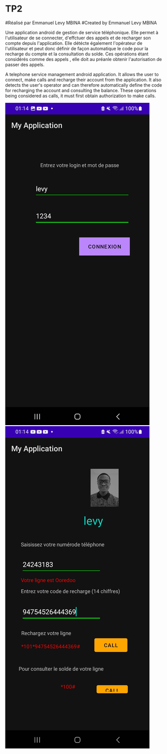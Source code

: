 # TP2
#Réalisé par Emmanuel Levy MBINA 
#Created by Emmanuel Levy MBINA

Une application android de gestion de service téléphonique.
Elle permet à l'utilisateur de se connecter, d'effctuer des appels et de recharger son compte depuis l'application.
Elle détécte également l'opérateur de l'utilisateur et peut donc définir de façon automatique le code pour la recharge du compte et la consultation du solde.
Ces opérations étant considérés comme des appels , elle doit au préanle obtenir l'autorisation de passer des appels.



A telephone service management android application.
It allows the user to connect, make calls and recharge their account from the application.
It also detects the user's operator and can therefore automatically define the code for recharging the account and consulting the balance.
These operations being considered as calls, it must first obtain authorization to make calls.

<img src="activity_one.jpg" alt="Page 1">

<img src="activity_two.jpg" alt="Page2">

